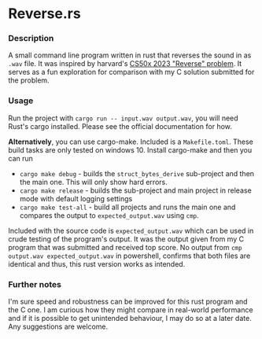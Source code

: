 # Reverse.rs
### Description
A small command line program written in rust that reverses the sound in as `.wav` file. It was
inspired by harvard's [CS50x 2023 "Reverse" problem](https://cs50.harvard.edu/x/2023/psets/4/reverse/). 
It serves as a fun exploration for comparison with my C solution submitted for the problem. 

### Usage
Run the project with `cargo run -- input.wav output.wav`, you will need Rust's cargo installed. Please see the official documentation for how.

**Alternatively**, you can use cargo-make. Included is a `Makefile.toml`. These build tasks are only tested on windows 10. Install cargo-make and then you can run 
- `cargo make debug` - builds the `struct_bytes_derive` sub-project and then the main one. This will only show hard errors.  
- `cargo make release` - builds the sub-project and main project in release mode with default logging settings
- `cargo make test-all` - build all projects and runs the main one and compares the output to `expected_output.wav` using `cmp`.

Included with the source code is `expected_output.wav` which can be used in crude testing of the program's output. 
It was the output given from my C program that was submitted and received top score. No output from `cmp output.wav expected_output.wav` in powershell, confirms that both files are identical and thus, this rust version works as intended.

### Further notes
I'm sure speed and robustness can be improved for this rust program and the C one. I am curious how they might compare in real-world performance and if it is possible to get unintended behaviour, I may do so at a later date. Any suggestions are welcome.
